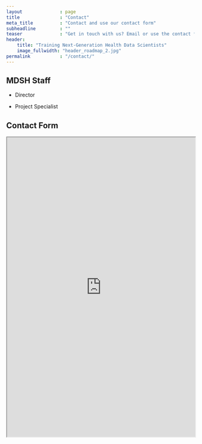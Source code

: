 ```yaml
---
layout              : page
title               : "Contact"
meta_title          : "Contact and use our contact form"
subheadline         : ""
teaser              : "Get in touch with us? Email or use the contact form."
header:
    title: "Training Next-Generation Health Data Scientists"
    image_fullwidth: "header_roadmap_2.jpg"
permalink           : "/contact/"
---
```


## MDSH Staff

* Director

* Project Specialist

## Contact Form

<iframe width='100%' height='800px' src='https://uclahs.az1.qualtrics.com/jfe/form/SV_38aayrT90R6bIDI' style='border:5'></iframe>
